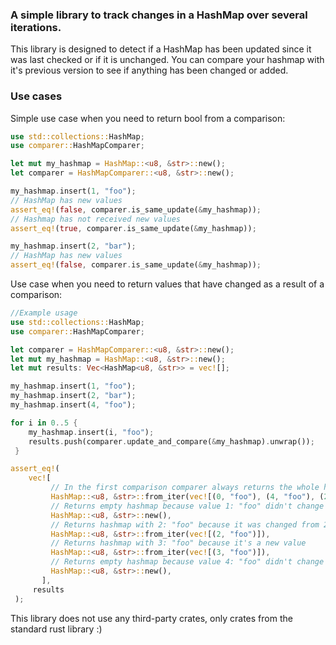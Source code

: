 ### A simple library to track changes in a HashMap over several iterations.

This library is designed to detect if a HashMap has been updated since it was last checked or if it is unchanged.
You can compare your hashmap with it's previous version to see if anything has been changed or added.

### Use cases
Simple use case when you need to return bool from a comparison:
 ```rust
use std::collections::HashMap;
use comparer::HashMapComparer;

let mut my_hashmap = HashMap::<u8, &str>::new();
let comparer = HashMapComparer::<u8, &str>::new();

my_hashmap.insert(1, "foo");
// HashMap has new values
assert_eq!(false, comparer.is_same_update(&my_hashmap));
// Hashmap has not received new values
assert_eq!(true, comparer.is_same_update(&my_hashmap));

my_hashmap.insert(2, "bar");
// HashMap has new values
assert_eq!(false, comparer.is_same_update(&my_hashmap));
```

Use case when you need to return values that have changed as a result of a comparison:
```rust
//Example usage
use std::collections::HashMap;
use comparer::HashMapComparer;

let comparer = HashMapComparer::<u8, &str>::new();
let mut my_hashmap = HashMap::<u8, &str>::new();
let mut results: Vec<HashMap<u8, &str>> = vec![];

my_hashmap.insert(1, "foo");
my_hashmap.insert(2, "bar");
my_hashmap.insert(4, "foo");

for i in 0..5 {
    my_hashmap.insert(i, "foo");
    results.push(comparer.update_and_compare(&my_hashmap).unwrap());
 }

assert_eq!(
    vec![
         // In the first comparison comparer always returns the whole hashmap because all values in it is new
         HashMap::<u8, &str>::from_iter(vec![(0, "foo"), (4, "foo"), (2, "bar"), (1, "foo")]),
         // Returns empty hashmap because value 1: "foo" didn't change
         HashMap::<u8, &str>::new(),
         // Returns hashmap with 2: "foo" because it was changed from 2: "bar"
         HashMap::<u8, &str>::from_iter(vec![(2, "foo")]),
         // Returns hashmap with 3: "foo" because it's a new value
         HashMap::<u8, &str>::from_iter(vec![(3, "foo")]),
         // Returns empty hashmap because value 4: "foo" didn't change
         HashMap::<u8, &str>::new(),
       ],
     results
 );
```
    
This library does not use any third-party crates, only crates from the standard rust library :)

